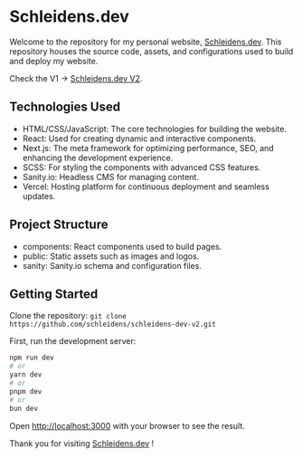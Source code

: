 # Schleidens.dev

Welcome to the repository for my personal website, [Schleidens.dev](https://schleidens.dev/). This repository houses the source code, assets, and configurations used to build and deploy my website.

Check the V1 -> [Schleidens.dev V2](https://schleidens.netlify.app/).


## Technologies Used
- HTML/CSS/JavaScript: The core technologies for building the website.
- React: Used for creating dynamic and interactive components.
- Next.js: The meta framework for optimizing performance, SEO, and enhancing the development experience.
- SCSS: For styling the components with advanced CSS features.
- Sanity.io: Headless CMS for managing content.
- Vercel: Hosting platform for continuous deployment and seamless updates.
## Project Structure
- components: React components used to build pages.
- public: Static assets such as images and logos.
- sanity: Sanity.io schema and configuration files.


## Getting Started

Clone the repository: `git clone https://github.com/schleidens/schleidens-dev-v2.git`

First, run the development server:

```bash
npm run dev
# or
yarn dev
# or
pnpm dev
# or
bun dev
```

Open [http://localhost:3000](http://localhost:3000) with your browser to see the result.



Thank you for visiting [Schleidens.dev](https://schleidens.dev/) !


